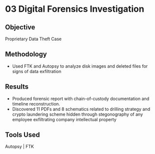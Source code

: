 # 03 Digital Forensics Investigation

## Objective
Proprietary Data Theft Case

## Methodology
- Used FTK and Autopsy to analyze disk images and deleted files for signs of data exfiltration  

## Results
- Produced forensic report with chain-of-custody documentation and timeline reconstruction.
- Discovered 11 PDFs and 8 schematics related to drilling strategy and crypto laundering scheme hidden through stegonography of any employee exfiltrating company intellectual property

## Tools Used
Autopsy | FTK
